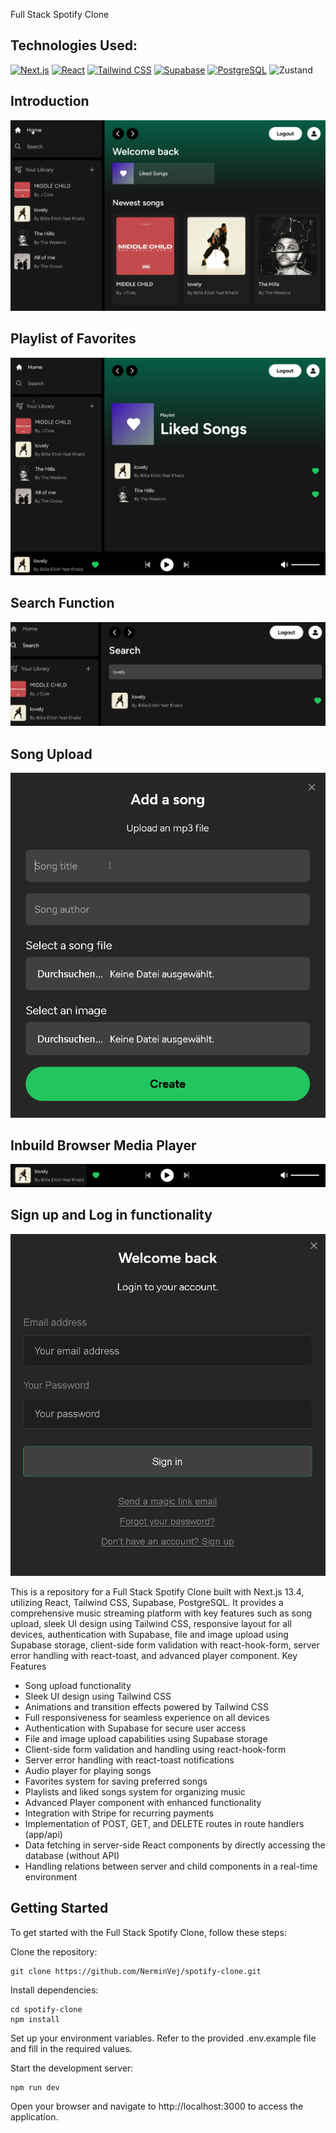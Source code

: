 Full Stack Spotify Clone

## Technologies Used:

[![Next.js](https://img.shields.io/badge/-Next.js-000000?logo=next.js&logoColor=white&style=for-the-badge)](https://nextjs.org/)
[![React](https://img.shields.io/badge/-React-61DAFB?logo=react&logoColor=white&style=for-the-badge)](https://reactjs.org/)
[![Tailwind CSS](https://img.shields.io/badge/-Tailwind%20CSS-38B2AC?logo=tailwind-css&logoColor=white&style=for-the-badge)](https://tailwindcss.com/)
[![Supabase](https://img.shields.io/badge/-Supabase-003B68?logo=supabase&logoColor=white&style=for-the-badge)](https://supabase.io/)
[![PostgreSQL](https://img.shields.io/badge/-PostgreSQL-336791?logo=postgresql&logoColor=white&style=for-the-badge)](https://www.postgresql.org/)
![Zustand](https://img.shields.io/badge/-Zustand-FFD43B?logo=react&logoColor=white&style=for-the-badge)


## Introduction

![](Attachments/SpotifyCloneHome.png)

## Playlist of Favorites

![](Attachments/LikedSongsPlaylist.png)

## Search Function

![](Attachments/SearchFunction.png)

## Song Upload

![](Attachments/SongUpload.png)

## Inbuild Browser Media Player

![](Attachments/MediaPlayer.png)

## Sign up and Log in functionality

![](Attachments/LoginPage.png)

This is a repository for a Full Stack Spotify Clone built with Next.js 13.4, utilizing React, Tailwind CSS, Supabase, PostgreSQL. It provides a comprehensive music streaming platform with key features such as song upload, sleek UI design using Tailwind CSS, responsive layout for all devices, authentication with Supabase, file and image upload using Supabase storage, client-side form validation with react-hook-form, server error handling with react-toast, and advanced player component.
Key Features

- Song upload functionality
- Sleek UI design using Tailwind CSS
- Animations and transition effects powered by Tailwind CSS
- Full responsiveness for seamless experience on all devices
- Authentication with Supabase for secure user access
- File and image upload capabilities using Supabase storage
- Client-side form validation and handling using react-hook-form
- Server error handling with react-toast notifications
- Audio player for playing songs
- Favorites system for saving preferred songs
- Playlists and liked songs system for organizing music
- Advanced Player component with enhanced functionality
- Integration with Stripe for recurring payments
- Implementation of POST, GET, and DELETE routes in route handlers (app/api)
- Data fetching in server-side React components by directly accessing the database (without API)
- Handling relations between server and child components in a real-time environment

## Getting Started

To get started with the Full Stack Spotify Clone, follow these steps:

Clone the repository:

	git clone https://github.com/NerminVej/spotify-clone.git

Install dependencies:

	cd spotify-clone
	npm install

Set up your environment variables. Refer to the provided .env.example file and fill in the required values.

Start the development server:

	npm run dev

Open your browser and navigate to http://localhost:3000 to access the application.
